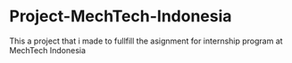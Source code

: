 # Project-MechTech-Indonesia
This a project that i made to fullfill the asignment for internship program at MechTech Indonesia
